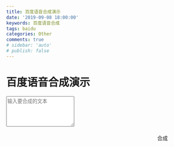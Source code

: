 ```yaml
---
title: 百度语音合成演示
date: '2019-09-08 18:00:00'
keywords: 百度语音合成
tags: baidu
categories: Other
comments: true
# sidebar: 'auto'
# publish: false
---
```


<!DOCTYPE HTML>
<html>

<head>
  <meta http-equiv="content-type" content="text/html;charset=utf-8;" />
  <meta http-equiv="X-UA-Compatible" content="IE=edge,chrome=1" />
  <meta name="robots" content="all" />
  <meta name="robots" content="index,follow" />
  <title>百度语音合成</title>
  <link rel="stylesheet" href="/css/picnic.min.css">
  <style>
    .container{
      width:100%;
    }
    .button {
      margin: 20px 0;
      width: 100px;
      float: right;
    }
  </style>
</head>

<body>
  <div class="container">
    <h1 class="text-center">百度语音合成演示</h1>
    <div>
      <textarea id="text" class="form-control" rows="5" placeholder="输入要合成的文本"></textarea>
      <div><a class="button" download="audio.mp3" id="btn" type="audio/mp3" >合成</a> </div>
    </div>
  </div>
  <script src="https://cdn.bootcdn.net/ajax/libs/jquery/1.8.0/jquery-1.8.0.min.js"></script>
  <script>
    $("#btn").click(function () {
      // console.log($('#text').val())
      let url = "http://tts.baidu.com/text2audio?lan=zh&ie=UTF-8&spd=7&pit=8&vol=8&per=1&aue=3&text=" + $('#text').val().trim();
      $(this).attr('href', url)
      // $.ajax({
      //   type: "get",
      //   url: "http://tts.baidu.com/text2audio?lan=zh&ie=UTF-8&spd=8&text=" + $('#text').val().trim(),
      //   // dataType: "json",
      //   success: function (data) {
      //     console.log(data);
      //     $('.container a').attr('href')
      //   },
      //   error: function (err) {
      //     console.log(err)
      //   }
      // });
      setTimeout(function(){
        $('#text').val('')
      },1000)
    });
  </script>
</body>

</html>
